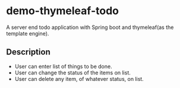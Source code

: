 # demo-thymeleaf-todo
A server end todo application with Spring boot and thymeleaf(as the template engine).

## Description
* User can enter list of things to be done.
* User can change the status of the items on list.
* User can delete any item, of whatever status, on list.
